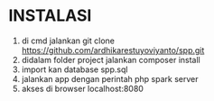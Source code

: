 # INSTALASI 
1. di cmd jalankan git clone https://github.com/ardhikarestuyoviyanto/spp.git
2. didalam folder project jalankan composer install
3. import kan database spp.sql
4. jalankan app dengan perintah php spark server
5. akses di browser localhost:8080 
